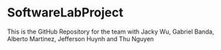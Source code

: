 # SoftwareLabProject
This is the GitHub Repository for the team with Jacky Wu, Gabriel Banda, Alberto Martinez, Jefferson Huynh and Thu Nguyen
